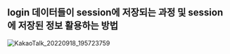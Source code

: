 ## login 데이터들이 session에 저장되는 과정 및 session에 저장된 정보 활용하는 방법

![KakaoTalk_20220918_195723759](https://user-images.githubusercontent.com/99226598/190898708-b181ee24-d552-4a03-ab57-e6e9e0e499ba.jpg)
